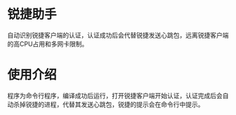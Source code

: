 # 锐捷助手
 自动识别锐捷客户端的认证，认证成功后会代替锐捷发送心跳包，远离锐捷客户端的高CPU占用和多网卡限制。
 
# 使用介绍
 程序为命令行程序，编译成功后运行，打开锐捷客户端开始认证，认证完成后会自动杀掉锐捷的进程，代替其发送心跳包，锐捷的提示会在命令行中提示。
